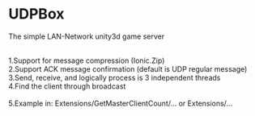 # UDPBox
The simple LAN-Network unity3d game server

</BR>1.Support for message compression (Ionic.Zip)
</BR>2.Support ACK message confirmation (default is UDP regular message)
</BR>3.Send, receive, and logically process is 3 independent threads
</BR>4.Find the client through broadcast
</BR>
</BR>5.Example in: Extensions/GetMasterClientCount/... or Extensions/...